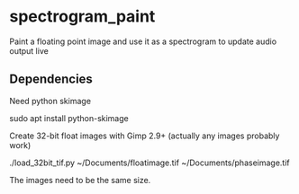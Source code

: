 # spectrogram_paint
Paint a floating point image and use it as a spectrogram to update audio output live

## Dependencies

Need python skimage

sudo apt install python-skimage


Create 32-bit float images with Gimp 2.9+ (actually any images probably work)

./load_32bit_tif.py ~/Documents/floatimage.tif ~/Documents/phaseimage.tif

The images need to be the same size.
